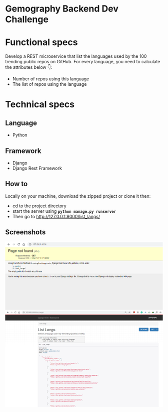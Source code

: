 # Gemography Backend Dev Challenge


# Functional specs

Develop a REST microservice that list the languages used by the 100 trending public repos on GitHub.
For every language, you need to calculate the attributes below 👇:
  * Number of repos using this language
  * The list of repos using the language


# Technical specs

## Language

  * Python

## Framework 

  * Django 
  * Django Rest Framework


## How to 

Locally on your machine, download the zipped project or clone it then:

  + cd to the project directory
  + start the server using __`python manage.py runserver`__
  + Then go to http://127.0.0.1:8000/list_langs/



## Screenshots

![](langs_1.PNG)
![](langs_2.PNG)
